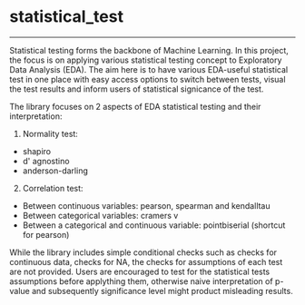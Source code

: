 # statistical_test
----------------------------------
Statistical testing forms the backbone of Machine Learning. In this project, the focus is on applying various statistical testing concept to Exploratory Data Analysis (EDA). The aim here is to have various EDA-useful statistical test in one place with easy access options to switch between tests, visual the test results and inform users of statistical signicance of the test.

The library focuses on 2 aspects of EDA statistical testing and their interpretation:
1. Normality test:
  * shapiro
  * d' agnostino
  * anderson-darling
2. Correlation test:
  * Between continuous variables: pearson, spearman and kendalltau
  * Between categorical variables: cramers v
  * Between a categorical and continuous variable: pointbiserial (shortcut for pearson)

While the library includes simple conditional checks such as checks for continuous data, checks for NA, the checks for assumptions of each test are not provided. Users are encouraged to test for the statistical tests assumptions before applything them, otherwise naive interpretation of p-value and subsequently significance level might product misleading results. 



